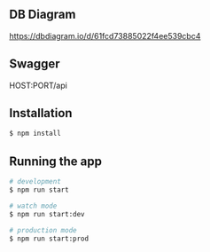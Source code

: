 
## DB Diagram
https://dbdiagram.io/d/61fcd73885022f4ee539cbc4

## Swagger
HOST:PORT/api

## Installation

```bash
$ npm install
```

## Running the app

```bash
# development
$ npm run start

# watch mode
$ npm run start:dev

# production mode
$ npm run start:prod
```
